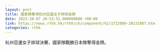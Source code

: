 ```yaml
---
layout: post
title: 國家隊奪得杭州亞運女子排球金牌
date: 2023-10-07 20:53:51.000000000 +08:00
link: https://news.rthk.hk/rthk/ch/component/k2/1722009-20231007.htm
categories: rthk
---
```


杭州亞運女子排球決賽，國家隊戰勝日本隊奪得金牌。
